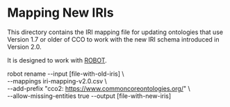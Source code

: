 # Mapping New IRIs

This directory contains the IRI mapping file for updating ontologies that use Version 1.7 or older of CCO to work with the new IRI schema introduced in Version 2.0.

It is designed to work with [ROBOT](http://robot.obolibrary.org).

robot rename --input [file-with-old-iris] \\  
--mappings iri-mapping-v2.0.csv \\  
--add-prefix "cco2: https://www.commoncoreontologies.org/" \\  
--allow-missing-entities true --output [file-with-new-iris]

